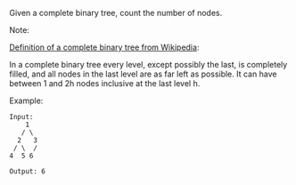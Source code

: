 Given a complete binary tree, count the number of nodes.

Note:

[Definition of a complete binary tree from Wikipedia](https://en.wikipedia.org/wiki/Binary_tree#Types_of_binary_trees):

In a complete binary tree every level, except possibly the last, is completely filled, and all nodes in the last level are as far left as possible. It can have between 1 and 2h nodes inclusive at the last level h.

Example:
```
Input:
    1
   / \
  2   3
 / \  /
4  5 6

Output: 6
```
